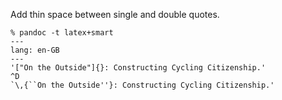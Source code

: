 Add thin space between single and double quotes.
```
% pandoc -t latex+smart
---
lang: en-GB
---
'["On the Outside"]{}: Constructing Cycling Citizenship.'
^D
`\,{``On the Outside''}: Constructing Cycling Citizenship.'
```
